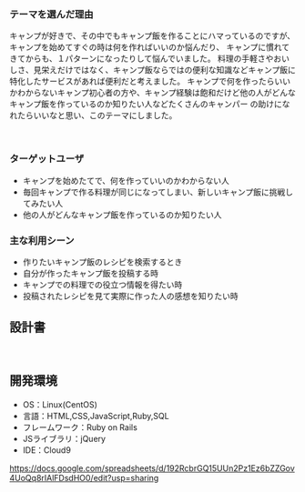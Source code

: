 ### テーマを選んだ理由
キャンプが好きで、その中でもキャンプ飯を作ることにハマっているのですが、キャンプを始めてすぐの時は何を作ればいいのか悩んだり、
キャンプに慣れてきてからも、１パターンになったりして悩んでいました。
料理の手軽さやおいしさ、見栄えだけではなく、キャンプ飯ならではの便利な知識などキャンプ飯に特化したサービスがあれば便利だと考えました。
キャンプで何を作ったらいいかわからないキャンプ初心者の方や、キャンプ経験は飽和だけど他の人がどんなキャンプ飯を作っているのか知りたい人などたくさんのキャンパー
の助けになれたらいいなと思い、このテーマにしました。

​
### ターゲットユーザ
* キャンプを始めたてで、何を作っていいのかわからない人
* 毎回キャンプで作る料理が同じになってしまい、新しいキャンプ飯に挑戦してみたい人
* 他の人がどんなキャンプ飯を作っているのか知りたい人

### 主な利用シーン
* 作りたいキャンプ飯のレシピを検索するとき
* 自分が作ったキャンプ飯を投稿する時
* キャンプでの料理での役立つ情報を得たい時
* 投稿されたレシピを見て実際に作った人の感想を知りたい時​

## 設計書
​
## 開発環境
- OS：Linux(CentOS)
- 言語：HTML,CSS,JavaScript,Ruby,SQL
- フレームワーク：Ruby on Rails
- JSライブラリ：jQuery
- IDE：Cloud9

https://docs.google.com/spreadsheets/d/192RcbrGQ15UUn2Pz1Ez6bZZGov4UoQq8rIAlFDsdHO0/edit?usp=sharing